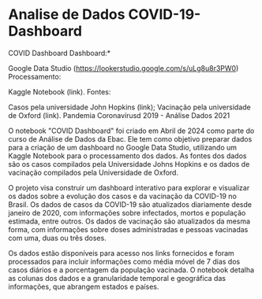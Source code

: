 # Analise de Dados COVID-19-Dashboard

COVID Dashboard
Dashboard:*

Google Data Studio (https://lookerstudio.google.com/s/uLg8u8r3PW0)
Processamento:

Kaggle Notebook (link).
Fontes:

Casos pela universidade John Hopkins (link);
Vacinação pela universidade de Oxford (link).
Pandemia Coronavírusd 2019 - Análise Dados 2021

O notebook "COVID Dashboard" foi criado em Abril de 2024 como parte do curso de Análise de Dados da Ebac. Ele tem como objetivo preparar dados para a criação de um dashboard no Google Data Studio, utilizando um Kaggle Notebook para o processamento dos dados. As fontes dos dados são os casos compilados pela Universidade Johns Hopkins e os dados de vacinação compilados pela Universidade de Oxford.

O projeto visa construir um dashboard interativo para explorar e visualizar os dados sobre a evolução dos casos e da vacinação da COVID-19 no Brasil. Os dados de casos da COVID-19 são atualizados diariamente desde janeiro de 2020, com informações sobre infectados, mortos e população estimada, entre outros. Os dados de vacinação são atualizados da mesma forma, com informações sobre doses administradas e pessoas vacinadas com uma, duas ou três doses.

Os dados estão disponíveis para acesso nos links fornecidos e foram processados para incluir informações como média móvel de 7 dias dos casos diários e a porcentagem da população vacinada. O notebook detalha as colunas dos dados e a granularidade temporal e geográfica das informações, que abrangem estados e países.
